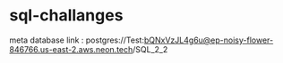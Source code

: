 # sql-challanges
meta database link : postgres://Test:bQNxVzJL4g6u@ep-noisy-flower-846766.us-east-2.aws.neon.tech/SQL_2_2